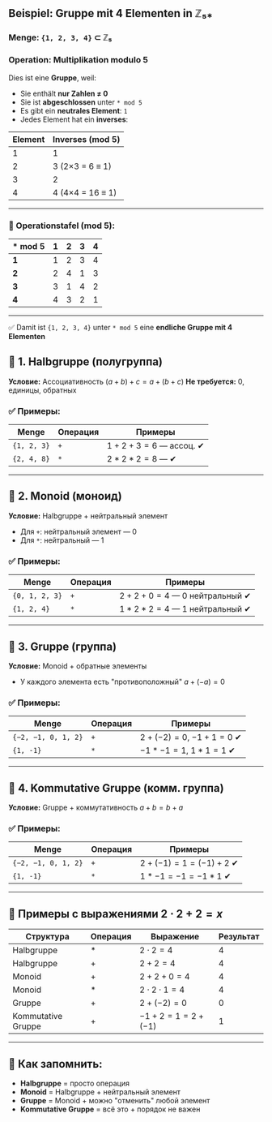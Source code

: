 
## Beispiel: Gruppe mit 4 Elementen in ℤ₅⁎

### Menge: `{1, 2, 3, 4}` ⊂ ℤ₅  
### Operation: Multiplikation modulo 5

Dies ist eine **Gruppe**, weil:

- Sie enthält **nur Zahlen ≠ 0**
- Sie ist **abgeschlossen** unter `* mod 5`
- Es gibt ein **neutrales Element**: `1`
- Jedes Element hat ein **inverses**:

| Element | Inverses (mod 5) |
|---------|------------------|
| 1       | 1                |
| 2       | 3 (2×3 = 6 ≡ 1)  |
| 3       | 2                |
| 4       | 4 (4×4 = 16 ≡ 1) |

---

### 🔢 Operationstafel (mod 5):

| * mod 5 | 1 | 2 | 3 | 4 |
|---------|---|---|---|---|
| **1**   | 1 | 2 | 3 | 4 |
| **2**   | 2 | 4 | 1 | 3 |
| **3**   | 3 | 1 | 4 | 2 |
| **4**   | 4 | 3 | 2 | 1 |

---

✅ Damit ist `{1, 2, 3, 4}` unter `* mod 5` eine **endliche Gruppe mit 4 Elementen**

## 🔹 1. **Halbgruppe (полугруппа)**

**Условие:** Ассоциативность $(a + b) + c = a + (b + c)$
**Не требуется:** 0, единицы, обратных

### ✅ Примеры:

| Menge       | Операция | Примеры                    |
| ----------- | -------- | -------------------------- |
| `{1, 2, 3}` | `+`      | $1 + 2 + 3 = 6$ — ассоц. ✔ |
| `{2, 4, 8}` | `*`      | $2 * 2 * 2 = 8$ — ✔        |

---

## 🔹 2. **Monoid (моноид)**

**Условие:** Halbgruppe + нейтральный элемент

* Для `+`: нейтральный элемент — 0
* Для `*`: нейтральный — 1

### ✅ Примеры:

| Menge          | Операция | Примеры                           |
| -------------- | -------- | --------------------------------- |
| `{0, 1, 2, 3}` | `+`      | $2 + 2 + 0 = 4$ — 0 нейтральный ✔ |
| `{1, 2, 4}`    | `*`      | $1 * 2 * 2 = 4$ — 1 нейтральный ✔ |

---

## 🔹 3. **Gruppe (группа)**

**Условие:** Monoid + обратные элементы

* У каждого элемента есть "противоположный" $a + (-a) = 0$

### ✅ Примеры:

| Menge               | Операция | Примеры                        |
| ------------------- | -------- | ------------------------------ |
| `{−2, −1, 0, 1, 2}` | `+`      | $2 + (-2) = 0$, $-1 + 1 = 0$ ✔ |
| `{1, -1}`           | `*`      | $-1 * -1 = 1$, $1 * 1 = 1$ ✔   |

---

## 🔹 4. **Kommutative Gruppe (комм. группа)**

**Условие:** Gruppe + коммутативность $a + b = b + a$

### ✅ Примеры:

| Menge               | Операция | Примеры                     |
| ------------------- | -------- | --------------------------- |
| `{−2, −1, 0, 1, 2}` | `+`      | $2 + (-1) = 1 = (-1) + 2$ ✔ |
| `{1, -1}`           | `*`      | $1 * -1 = -1 = -1 * 1$ ✔    |

---

## 📘 Примеры с выражениями $2 \cdot 2 + 2 = x$

| Структура          | Операция | Выражение               | Результат |
| ------------------ | -------- | ----------------------- | --------- |
| Halbgruppe         | $*$      | $2 \cdot 2 = 4$         | 4         |
| Halbgruppe         | $+$      | $2 + 2 = 4$             | 4         |
| Monoid             | $+$      | $2 + 2 + 0 = 4$         | 4         |
| Monoid             | $*$      | $2 \cdot 2 \cdot 1 = 4$ | 4         |
| Gruppe             | $+$      | $2 + (-2) = 0$          | 0         |
| Kommutative Gruppe | $+$      | $-1 + 2 = 1 = 2 + (-1)$ | 1         |

---

## 🧠 Как запомнить:

* **Halbgruppe** = просто операция
* **Monoid** = Halbgruppe + нейтральный элемент
* **Gruppe** = Monoid + можно "отменить" любой элемент
* **Kommutative Gruppe** = всё это + порядок не важен


